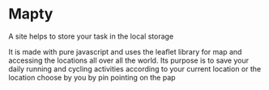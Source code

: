 # Mapty
A site helps to store your task in the local storage

It is made with pure javascript and uses the leaflet library for map and accessing the locations all over all the world. Its purpose is to save your daily running and cycling activities according to your current location or the location choose by you by pin pointing on the pap
